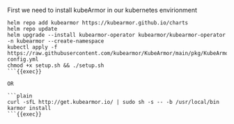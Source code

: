 First we need to install kubeArmor in our kubernetes envirionment

```plain
helm repo add kubearmor https://kubearmor.github.io/charts
helm repo update 
helm upgrade --install kubearmor-operator kubearmor/kubearmor-operator -n kubearmor --create-namespace
kubectl apply -f https://raw.githubusercontent.com/kubearmor/KubeArmor/main/pkg/KubeArmorOperator/config/samples/sample-config.yml
chmod +x setup.sh && ./setup.sh
```{{exec}}

OR

```plain
curl -sfL http://get.kubearmor.io/ | sudo sh -s -- -b /usr/local/bin
karmor install
```{{exec}}


